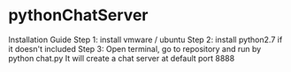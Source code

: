 # pythonChatServer
Installation Guide
Step 1: install vmware / ubuntu
Step 2: install python2.7 if it doesn't included
Step 3: Open terminal, go to repository and run by python chat.py
        It will create a chat server at default port 8888
